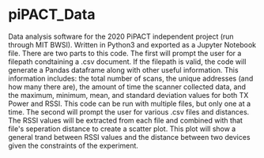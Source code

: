 # piPACT_Data
Data analysis software for the 2020 PiPACT independent project (run through MIT BWSI).
Written in Python3 and exported as a Jupyter Notebook file.
There are two parts to this code. The first will prompt the user for a filepath condtaining a .csv document. If the filepath is valid, the code will generate a Pandas dataframe along with other useful information. This information includes: the total number of scans, the unique addresses (and how many there are), the amount of time the scanner collected data, and the maximum, minimum, mean, and standard deviation values for both TX Power and RSSI. This code can be run with multiple files, but only one at a time.
The second will prompt the user for various .csv files and distances. The RSSI values will be extracted from each file and combined with that file's seperation distance to create a scatter plot. This plot will show a general trand between RSSI values and the distance between two devices given the constraints of the experiment.
